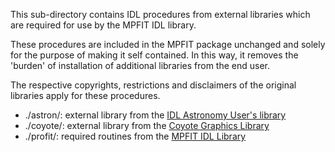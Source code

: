 This sub-directory contains IDL procedures from external libraries which are required for use by the MPFIT IDL library.

These procedures are included in the MPFIT package unchanged and solely for the purpose of making it self contained. 
In this way, it removes the 'burden' of installation of additional libraries from the end user.

The respective copyrights, restrictions and disclaimers of the original libraries apply for these procedures.

* ./astron/: external library from the [IDL Astronomy User's library](http://idlastro.gsfc.nasa.gov/homepage.html)
* ./coyote/: external library from the [Coyote Graphics Library](http://www.idlcoyote.com/documents/programs.php)
* ./profit/: required routines from the [MPFIT IDL Library](http://cow.physics.wisc.edu/~craigm/idl/cmpfit.html) 
